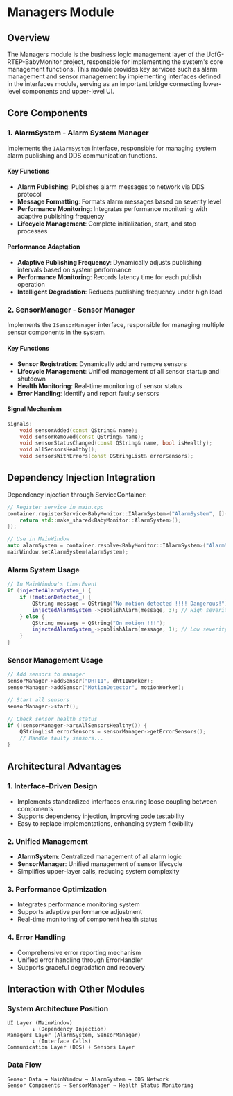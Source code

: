 # Managers Module

## Overview

The Managers module is the business logic management layer of the UofG-RTEP-BabyMonitor project, responsible for implementing the system's core management functions. This module provides key services such as alarm management and sensor management by implementing interfaces defined in the interfaces module, serving as an important bridge connecting lower-level components and upper-level UI.


## Core Components

### 1. AlarmSystem - Alarm System Manager

Implements the `IAlarmSystem` interface, responsible for managing system alarm publishing and DDS communication functions.

#### Key Functions

- **Alarm Publishing**: Publishes alarm messages to network via DDS protocol
- **Message Formatting**: Formats alarm messages based on severity level
- **Performance Monitoring**: Integrates performance monitoring with adaptive publishing frequency
- **Lifecycle Management**: Complete initialization, start, and stop processes


#### Performance Adaptation

- **Adaptive Publishing Frequency**: Dynamically adjusts publishing intervals based on system performance
- **Performance Monitoring**: Records latency time for each publish operation
- **Intelligent Degradation**: Reduces publishing frequency under high load

### 2. SensorManager - Sensor Manager

Implements the `ISensorManager` interface, responsible for managing multiple sensor components in the system.

#### Key Functions

- **Sensor Registration**: Dynamically add and remove sensors
- **Lifecycle Management**: Unified management of all sensor startup and shutdown
- **Health Monitoring**: Real-time monitoring of sensor status
- **Error Handling**: Identify and report faulty sensors

#### Signal Mechanism

```cpp
signals:
    void sensorAdded(const QString& name);
    void sensorRemoved(const QString& name);
    void sensorStatusChanged(const QString& name, bool isHealthy);
    void allSensorsHealthy();
    void sensorsWithErrors(const QStringList& errorSensors);
```


## Dependency Injection Integration

Dependency injection through ServiceContainer:

```cpp
// Register service in main.cpp
container.registerService<BabyMonitor::IAlarmSystem>("AlarmSystem", []() {
    return std::make_shared<BabyMonitor::AlarmSystem>();
});

// Use in MainWindow
auto alarmSystem = container.resolve<BabyMonitor::IAlarmSystem>("AlarmSystem");
mainWindow.setAlarmSystem(alarmSystem);
```

### Alarm System Usage

```cpp
// In MainWindow's timerEvent
if (injectedAlarmSystem_) {
    if (!motionDetected_) {
        QString message = QString("No motion detected !!!! Dangerous!");
        injectedAlarmSystem_->publishAlarm(message, 3); // High severity
    } else {
        QString message = QString("On motion !!!");
        injectedAlarmSystem_->publishAlarm(message, 1); // Low severity
    }
}
```

### Sensor Management Usage

```cpp
// Add sensors to manager
sensorManager->addSensor("DHT11", dht11Worker);
sensorManager->addSensor("MotionDetector", motionWorker);

// Start all sensors
sensorManager->start();

// Check sensor health status
if (!sensorManager->areAllSensorsHealthy()) {
    QStringList errorSensors = sensorManager->getErrorSensors();
    // Handle faulty sensors...
}
```

## Architectural Advantages

### 1. Interface-Driven Design

- Implements standardized interfaces ensuring loose coupling between components
- Supports dependency injection, improving code testability
- Easy to replace implementations, enhancing system flexibility

### 2. Unified Management

- **AlarmSystem**: Centralized management of all alarm logic
- **SensorManager**: Unified management of sensor lifecycle
- Simplifies upper-layer calls, reducing system complexity

### 3. Performance Optimization

- Integrates performance monitoring system
- Supports adaptive performance adjustment
- Real-time monitoring of component health status

### 4. Error Handling

- Comprehensive error reporting mechanism
- Unified error handling through ErrorHandler
- Supports graceful degradation and recovery


## Interaction with Other Modules

### System Architecture Position

```
UI Layer (MainWindow)
        ↓ (Dependency Injection)
Managers Layer (AlarmSystem, SensorManager)
        ↓ (Interface Calls)
Communication Layer (DDS) + Sensors Layer
```

### Data Flow

```
Sensor Data → MainWindow → AlarmSystem → DDS Network
Sensor Components → SensorManager → Health Status Monitoring
```



